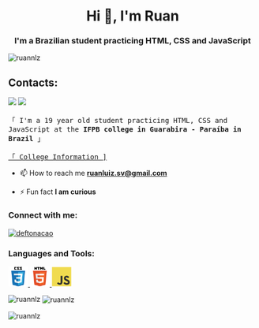 <h1 align="center">Hi 👋, I'm Ruan</h1>
<h3 align="center">I'm a Brazilian student practicing HTML, CSS and JavaScript</h3>

<p align="left"> <img src="https://komarev.com/ghpvc/?username=ruannlz&label=Profile%20views&color=0e75b6&style=flat" alt="ruannlz" /> </p>

## Contacts:

<div>
<a href="https://instagram.com/deftonacao" target="_blank"><img loading="lazy" src="https://img.shields.io/badge/-Instagram-%23E4405F?style=for-the-badge&logo=instagram&logoColor=white" target="_blank"></a>
<a href="https://www.linkedin.com/in/ruan-luiz-5669132a8" target="_blank"><img loading="lazy" src="https://img.shields.io/badge/-LinkedIn-%230077B5?style=for-the-badge&logo=linkedin&logoColor=white" target="_blank"></a>
</div




<p align="center"> 
  <samp>
    <br>
    「 I'm a 19 year old student practicing HTML, CSS and JavaScript at the <b>IFPB college in Guarabira - Paraíba in Brazil</b> 」
    <br>
    <br>
  <a href="https://www.google.com/search?q=ifpb+guarabira" target="_blank">「 College Information ] </a>
  </samp>
</p>

- 📫 How to reach me **ruanluiz.sv@gmail.com**

- ⚡ Fun fact **I am curious**

<h3 align="left">Connect with me:</h3>
<p align="left">
<a href="https://instagram.com/deftonacao" target="blank"><img align="center" src="https://raw.githubusercontent.com/rahuldkjain/github-profile-readme-generator/master/src/images/icons/Social/instagram.svg" alt="deftonacao" height="30" width="40" /></a>
</p>

<h3 align="left">Languages and Tools:</h3>
<p align="left"> <a href="https://www.w3schools.com/css/" target="_blank" rel="noreferrer"> <img src="https://raw.githubusercontent.com/devicons/devicon/master/icons/css3/css3-original-wordmark.svg" alt="css3" width="40" height="40"/> </a> <a href="https://www.w3.org/html/" target="_blank" rel="noreferrer"> <img src="https://raw.githubusercontent.com/devicons/devicon/master/icons/html5/html5-original-wordmark.svg" alt="html5" width="40" height="40"/> </a> <a href="https://developer.mozilla.org/en-US/docs/Web/JavaScript" target="_blank" rel="noreferrer"> <img src="https://raw.githubusercontent.com/devicons/devicon/master/icons/javascript/javascript-original.svg" alt="javascript" width="40" height="40"/> </a> </p>

<p><img align="left" src="https://github-readme-stats.vercel.app/api/top-langs?username=ruannlz&show_icons=true&locale=en&layout=compact" alt="ruannlz" /></p>

<p>&nbsp;<img align="center" src="https://github-readme-stats.vercel.app/api?username=ruannlz&show_icons=true&locale=en" alt="ruannlz" /></p>

<p><img align="center" src="https://github-readme-streak-stats.herokuapp.com/?user=ruannlz&" alt="ruannlz" /></p>

